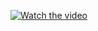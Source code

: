 
[![Watch the video](https://github.com/user-attachments/assets/805fc33b-66fe-4056-960e-c054e0979bcc)](https://youtu.be/hal-K0-5fZ0?si=4BqmB6LtOFv3JinP)
